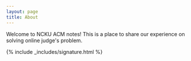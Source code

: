 ```yaml
---
layout: page
title: About
---
```

Welcome to NCKU ACM notes! This is a place to share our experience on solving online judge's problem.

{% include _includes/signature.html %}